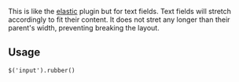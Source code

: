 This is like the [elastic](http://unwrongest.com/projects/elastic/) plugin but for text fields. Text fields will stretch accordingly to fit their content. It does not stret any longer than their parent's width, preventing breaking the layout.

Usage
------------

    $('input').rubber()
